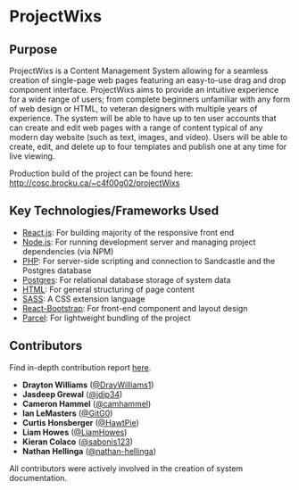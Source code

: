 # ProjectWixs

## Purpose

ProjectWixs is a Content Management System allowing for a seamless creation of single-page web pages featuring an easy-to-use drag and drop component interface. ProjectWixs aims to provide an intuitive experience for a wide range of users; from complete beginners unfamiliar with any form of web design or HTML, to veteran designers with multiple years of experience. The system will be able to have up to ten user accounts that can create and edit web pages with a range of content typical of any modern day website (such as text, images, and video). Users will be able to create, edit, and delete up to four templates and publish one at any time for live viewing.

Production build of the project can be found here: http://cosc.brocku.ca/~c4f00g02/projectWixs

## Key Technologies/Frameworks Used

- [React.js](https://reactjs.org/): For building majority of the responsive front end
- [Node.js](https://nodejs.org/en/): For running development server and managing project dependencies (via NPM)
- [PHP](https://www.php.net/): For server-side scripting and connection to Sandcastle and the Postgres database
- [Postgres](https://www.postgresql.org/): For relational database storage of system data
- [HTML](https://developer.mozilla.org/en-US/docs/Web/HTML): For general structuring of page content
- [SASS](https://sass-lang.com/): A CSS extension language
- [React-Bootstrap](https://react-bootstrap.github.io/): For front-end component and layout design
- [Parcel](https://parceljs.org/): For lightweight bundling of the project

## Contributors

Find in-depth contribution report [here](https://github.com/DrayWilliams1/ProjectWixs/graphs/contributors).

- **Drayton Williams** ([@DrayWilliams1](https://github.com/DrayWilliams1))
- **Jasdeep Grewal** ([@jdip34](https://github.com/jdip34))
- **Cameron Hammel** ([@camhammel](https://github.com/camhammel))
- **Ian LeMasters** ([@GitG0](https://github.com/GitG0))
- **Curtis Honsberger** ([@HawtPie](https://github.com/HawtPie))
- **Liam Howes** ([@LiamHowes](https://github.com/LiamHowes))
- **Kieran Colaco** ([@sabonis123](https://github.com/sabonis123))
- **Nathan Hellinga** ([@nathan-hellinga](https://github.com/nathan-hellinga))

All contributors were actively involved in the creation of system documentation.
